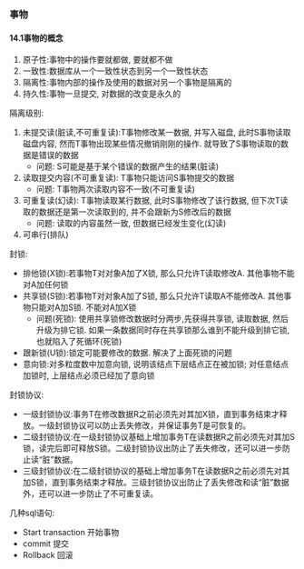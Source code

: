 ### 事物

#### 14.1事物的概念
1. 原子性:事物中的操作要就都做, 要就都不做
2. 一致性:数据库从一个一致性状态到另一个一致性状态
3. 隔离性:事物内部的操作及使用的数据对另一个事物是隔离的
4. 持久性:事物一旦提交, 对数据的改变是永久的

隔离级别:
1. 未提交读(脏读,不可重复读):T事物修改某一数据, 并写入磁盘, 此时S事物读取磁盘内容, 然而T事物出现某些情况撤销刚刚的操作. 就导致了S事物读取的数据是错误的数据
	- 问题: S可能是基于某个错误的数据产生的结果(脏读)
2. 读取提交内容(不可重复读): T事物只能访问S事物提交的数据
	- 问题: T事物两次读取内容不一致(不可重复读)
3. 可重复读(幻读): T事物读取某行数据, 此时S事物修改了该行数据, 但下次T读取的数据还是第一次读取到的, 并不会跟新为S修改后的数据
	- 问题: 读取的内容虽然一致, 但数据已经发生变化(幻读)
4. 可串行(排队)

封锁:
- 排他锁(X锁):若事物T对对象A加了X锁, 那么只允许T读取修改A. 其他事物不能对A加任何锁
- 共享锁(S锁):若事物T对对象A加了S锁, 那么只允许T读取A不能修改A. 其他事物只能对A加S锁. 不能对A加X锁
	- 问题(死锁): 使用共享锁修改数据时分两步,先获得共享锁, 读取数据, 然后升级为排它锁. 如果一条数据同时存在共享锁那么谁到不能升级到排它锁, 也就陷入了死循环(死锁)
- 跟新锁(U锁):锁定可能要修改的数据. 解决了上面死锁的问题
- 意向锁:对多粒度数中加意向锁, 说明该结点下层结点正在被加锁; 对任意结点加锁时, 上层结点必须已经加了意向锁

封锁协议:
- 一级封锁协议:事务T在修改数据R之前必须先对其加X锁，直到事务结束才释放。一级封锁协议可以防止丢失修改，并保证事务T是可恢复的。
- 二级封锁协议:在一级封锁协议基础上增加事务T在读数据R之前必须先对其加S锁，读完后即可释放S锁。二级封锁协议出防止了丢失修改，还可以进一步防止读“脏”数据。 
-  三级封锁协议:在二级封锁协议的基础上增加事务T在读数据R之前必须先对其加S锁，直到事务结束才释放。三级封锁协议出防止了丢失修改和读“脏”数据外，还可以进一步防止了不可重复读。

几种sql语句:
- Start transaction 开始事物
- commit 提交
- Rollback 回滚
